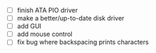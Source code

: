 - [ ] finish ATA PIO driver
- [ ] make a better/up-to-date disk driver
- [ ] add GUI
- [ ] add mouse control
- [ ] fix bug where backspacing prints characters